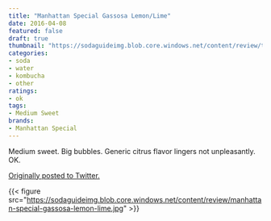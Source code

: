 ```yaml
---
title: "Manhattan Special Gassosa Lemon/Lime"
date: 2016-04-08
featured: false
draft: true
thumbnail: "https://sodaguideimg.blob.core.windows.net/content/review/thumbs/manhattan-special-gassosa-lemon-lime.jpg"
categories:
- soda
- water
- kombucha
- other
ratings:
- ok
tags:
- Medium Sweet
brands:
- Manhattan Special
---
```


Medium sweet. Big bubbles. Generic citrus flavor lingers not unpleasantly. OK.

[Originally posted to Twitter.](https://twitter.com/Cavorter/status/718502608055316480)

{{< figure src="https://sodaguideimg.blob.core.windows.net/content/review/manhattan-special-gassosa-lemon-lime.jpg" >}}

